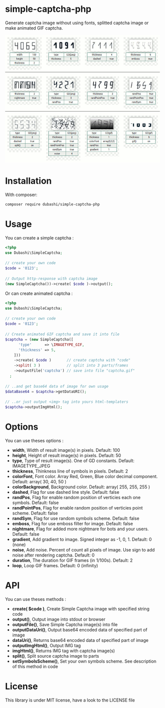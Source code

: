 # simple-captcha-php

Generate captcha image without using fonts, splitted captcha image or make animated GIF captcha.

![Captchas examples](https://github.com/dubashi/simple-captcha-php/blob/main/example.gif)

# Installation

With composer:

```bash
composer require dubashi/simple-captcha-php
```

# Usage

You can create a simple captcha :

```php
<?php
use Dubashi\SimpleCaptcha;

// create your own code
$code = '0123';

// Output http-response with captcha image
(new SimpleCaptcha())->create( $code )->output();
```

Or can create animated captcha :

```php
<?php
use Dubashi\SimpleCaptcha;

// create your own code
$code = '0123';

// Create animated GIF captcha and save it into file
$captcha = (new SimpleCaptcha([
      'type'      => \IMAGETYPE_GIF,
      'thickness' => 5,
    ]))
    ->create( $code )       // create captcha with "code"
    ->split( 3 )            // split into 3 parts/frames
    ->outputFile('captcha') // save into file "captcha.gif"
  ;
  
// ..and get base64 data of image for own usage
$dataBase64 = $captcha->getDataURI();

// ..or just output <img> tag into yours html-templaters
$captcha->outputImgHtml();
```

# Options

You can use theses options :

* **width**, Width of result image(s) in pixels. Default: 100
* **height**, Height of result image(s) in pixels. Default: 50
* **type**, Type of result image(s). One of GD constants. Default: IMAGETYPE_JPEG
* **thickness**, Thinkness line of symbols in pixels. Default: 2
* **colorFont**, Font color. Array Red, Green, Blue color decimal component. Default: array( 30, 40, 50 )
* **colorBackground**, Background color. Default: array( 255, 255, 255 )
* **dashed**, Flag for use dashed line style. Default: false
* **randPos**, Flag for enable random position of verticies each one symbols. Default: false
* **randPointPos**, Flag for enable random position of verticies point scheme. Default: false
* **randSym**, Flag for use random symbols scheme. Default: false
* **emboss**, Flag for use emboss filter for image. Default: false
* **nightmare**, Flag for added more nightmare for bots and your users. Default: false
* **gradient**, Add gradient to image. Signed integer as -1, 0, 1. Default: 0 (none)
* **noise**, Add noise. Percent of count all pixels of image. Use sign to add noise after rendering captcha. Default: 0
* **duration**, The duration for GIF frames (in 1/100s). Default: 2
* **loop**, Loop GIF frames. Default: 0 (infinity)

# API

You can use theses methods :

* **create( $code )**, Create Simple Captcha image with specified string code
* **output()**, Output image into stdout or browser
* **outputFile()**, Save Simple Captcha image(s) into file
* **outputDataUri()**, Output base64 encoded data of specified part of image
* **dataUri()**, Returns base64 encoded data of specified part of image
* **outputImgHtml()**, Output IMG tag
* **imgHtml()**, Returns IMG tag with captcha image(s)
* **split()**, Split source captcha image to parts
* **setSymbolsScheme()**, Set your own symbols scheme. See description of this method in code

# License

This library is under MIT license, have a look to the LICENSE file
